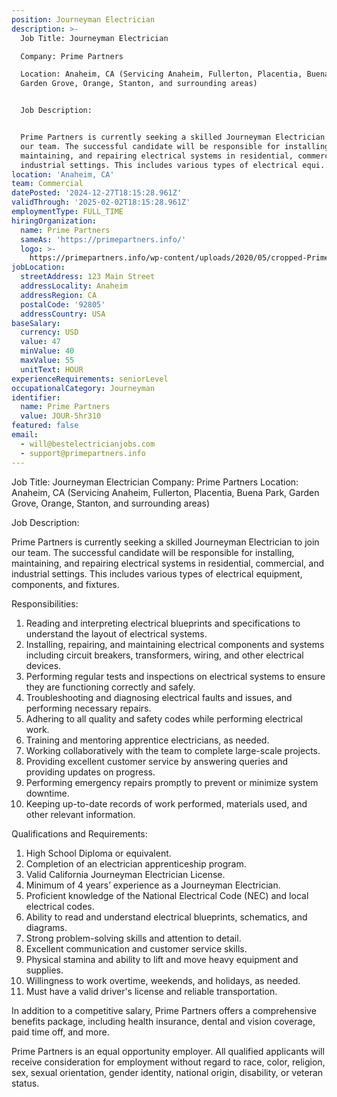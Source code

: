 ```yaml
---
position: Journeyman Electrician
description: >-
  Job Title: Journeyman Electrician

  Company: Prime Partners

  Location: Anaheim, CA (Servicing Anaheim, Fullerton, Placentia, Buena Park,
  Garden Grove, Orange, Stanton, and surrounding areas)


  Job Description:


  Prime Partners is currently seeking a skilled Journeyman Electrician to join
  our team. The successful candidate will be responsible for installing,
  maintaining, and repairing electrical systems in residential, commercial, and
  industrial settings. This includes various types of electrical equi...
location: 'Anaheim, CA'
team: Commercial
datePosted: '2024-12-27T18:15:28.961Z'
validThrough: '2025-02-02T18:15:28.961Z'
employmentType: FULL_TIME
hiringOrganization:
  name: Prime Partners
  sameAs: 'https://primepartners.info/'
  logo: >-
    https://primepartners.info/wp-content/uploads/2020/05/cropped-Prime-Partners-Logo-NO-BG-1-1.png
jobLocation:
  streetAddress: 123 Main Street
  addressLocality: Anaheim
  addressRegion: CA
  postalCode: '92805'
  addressCountry: USA
baseSalary:
  currency: USD
  value: 47
  minValue: 40
  maxValue: 55
  unitText: HOUR
experienceRequirements: seniorLevel
occupationalCategory: Journeyman
identifier:
  name: Prime Partners
  value: JOUR-5hr310
featured: false
email:
  - will@bestelectricianjobs.com
  - support@primepartners.info
---
```




Job Title: Journeyman Electrician
Company: Prime Partners
Location: Anaheim, CA (Servicing Anaheim, Fullerton, Placentia, Buena Park, Garden Grove, Orange, Stanton, and surrounding areas)

Job Description:

Prime Partners is currently seeking a skilled Journeyman Electrician to join our team. The successful candidate will be responsible for installing, maintaining, and repairing electrical systems in residential, commercial, and industrial settings. This includes various types of electrical equipment, components, and fixtures. 

Responsibilities:

1. Reading and interpreting electrical blueprints and specifications to understand the layout of electrical systems.
2. Installing, repairing, and maintaining electrical components and systems including circuit breakers, transformers, wiring, and other electrical devices.
3. Performing regular tests and inspections on electrical systems to ensure they are functioning correctly and safely.
4. Troubleshooting and diagnosing electrical faults and issues, and performing necessary repairs.
5. Adhering to all quality and safety codes while performing electrical work.
6. Training and mentoring apprentice electricians, as needed.
7. Working collaboratively with the team to complete large-scale projects.
8. Providing excellent customer service by answering queries and providing updates on progress.
9. Performing emergency repairs promptly to prevent or minimize system downtime.
10. Keeping up-to-date records of work performed, materials used, and other relevant information.

Qualifications and Requirements:

1. High School Diploma or equivalent.
2. Completion of an electrician apprenticeship program.
3. Valid California Journeyman Electrician License.
4. Minimum of 4 years’ experience as a Journeyman Electrician.
5. Proficient knowledge of the National Electrical Code (NEC) and local electrical codes.
6. Ability to read and understand electrical blueprints, schematics, and diagrams.
7. Strong problem-solving skills and attention to detail.
8. Excellent communication and customer service skills.
9. Physical stamina and ability to lift and move heavy equipment and supplies.
10. Willingness to work overtime, weekends, and holidays, as needed.
11. Must have a valid driver's license and reliable transportation.

In addition to a competitive salary, Prime Partners offers a comprehensive benefits package, including health insurance, dental and vision coverage, paid time off, and more.

Prime Partners is an equal opportunity employer. All qualified applicants will receive consideration for employment without regard to race, color, religion, sex, sexual orientation, gender identity, national origin, disability, or veteran status.
